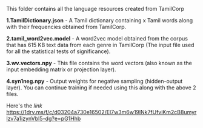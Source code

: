 This folder contains all the language resources created from TamilCorp

**1.TamilDictionary.json** - A Tamil dictionary containing x Tamil words along with their frequencies obtained from TamilCorp.

**2.tamil_word2vec.model** - A word2vec model obtained from the corpus that has 615 KB text data from each genre in TamilCorp (The input file used for all the statistical tests of significance).

**3.wv.vectors.npy** - This file contains the word vectors (also known as the input embedding matrix or projection layer).

**4.syn1neg.npy** - Output weights for negative sampling (hidden-output layer). You can continue training if needed using this along with the above 2 files.

Here's the *link*
https://1drv.ms/f/c/d03204a730e16502/El7w3m6w19lNk7fUfviKm2cB8umyrlzv7a1izynVbI5-dg?e=pG1Hhb
